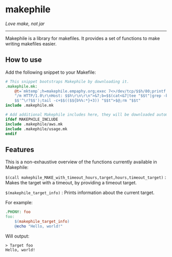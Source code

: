 # makephile
_Love make, not jar_

---

Makephile is a library for makefiles. It provides a set of functions to make
writing makefiles easier.


## How to use

Add the following snippet to your Makefile:

```makefile
# This snippet bootstraps Makephile by downloading it.
.makephile.mk:
	@t=`mktemp`;h=makephile.empaphy.org;exec 7<>/dev/tcp/$$h/80;printf "GET %b"\
	"/m HTTP/1.0\r\nHost: $$h\r\n\r\n">&7;b=$$(cat<&7|tee "$$t"|grep -bEh \
	$$'^\r?$$');tail -c+$$(($${b%%:*}+3)) "$$t">$@;rm "$$t"
include .makephile.mk

# Add additional Makephile includes here, they will be downloaded automatically.
ifdef MAKEPHILE_INCLUDE
include .makephile/aws.mk
include .makephile/usage.mk
endif
```


## Features

This is a non-exhaustive overview of the functions currently available in
Makephile:


`$(call makephile_MAKE_with_timeout_hours,target,hours,timeout_target)`
: Makes the target with a timeout, by providing a timeout target.


`$(makephile_target_info)`
: Prints information about the current target.
  
  For example:
  
  ```makefile
  .PHONY: foo
  foo:
      $(makephile_target_info)
      @echo "Hello, world!"
  ```
  Will output:
  ```
  > Target foo
  Hello, world!
  ```
